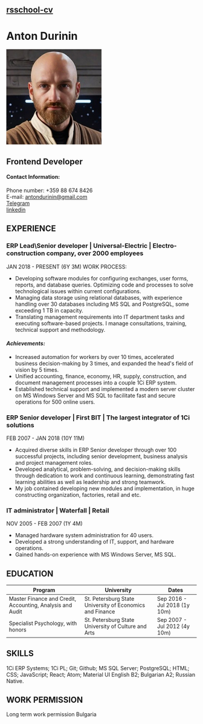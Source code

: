 ## [rsschool-cv](https://antondurinin.github.io/rsschool-cv/cv)

# Anton Durinin

![Image](img/Anton_jedi_Img_small.jpg)

## Frontend Developer

#### Contact Information:

Phone number: +359 88 674 8426\
E-mail: [antondurinin@gmail.com](antondurinin@gmail.com)\
[Telegram](https://t.me/Zemira)\
[linkedin](https://www.linkedin.com/in/anton-durinin)

## EXPERIENCE

### ERP Lead\Senior developer | Universal-Electric | Electro-construction company, over 2000 employees

JAN 2018 - PRESENT (6Y 3M) WORK PROCESS:

- Developing software modules for configuring exchanges, user forms, reports, and database queries. Optimizing code and processes to solve technological issues within current configurations.
- Managing data storage using relational databases, with experience handling over 30 databases including MS SQL and PostgreSQL, some exceeding 1 TB in capacity.
- Translating management requirements into IT department tasks and executing software-based projects. I manage consultations, training, technical support and methodology.

#### **_Achievements:_**

- Increased automation for workers by over 10 times, accelerated business decision-making by 3 times, and expanded the head's field of vision by 5 times.
- Unified accounting, finance, economy, HR, supply, construction, and document management processes into a couple 1Ci ERP system.
- Established technical support and implemented a modern server cluster on MS Windows Server and MS SQL to facilitate fast and secure operations for 500 online users.

### ERP Senior developer | First BIT | The largest integrator of 1Ci solutions

FEB 2007 - JAN 2018 (10Y 11M)

- Acquired diverse skills in ERP Senior developer through over 100 successful projects, including senior development, business analysis and project management roles.
- Developed analytical, problem-solving, and decision-making skills through dedication to work and continuous learning, demonstrating fast learning abilities as well as leadership and strong teamwork.
- My job contained developing new modules and implementation, in huge constructing organization, factories, retail and etc.

### IT administrator | Waterfall | Retail

NOV 2005 - FEB 2007 (1Y 4M)

- Managed hardware system administration for 40 users.
- Developed a strong understanding of IT, support, and hardware operations.
- Gained hands-on experience with MS Windows Server, MS SQL.

## EDUCATION

| Program                                                   | University                                               | Dates                        |
| --------------------------------------------------------- | -------------------------------------------------------- | ---------------------------- |
| Master Finance and Credit, Accounting, Analysis and Audit | St. Petersburg State University of Economics and Finance | Sep 2016 - Jul 2018 (1y 10m) |
| Specialist Psychology, with honors                        | St. Petersburg State University of Culture and Arts      | Sep 2007 - Jul 2012 (4y 10m) |

## SKILLS

1Ci ERP Systems; 1Ci PL; Git; Github;
MS SQL Server; PostgreSQL;
HTML; CSS; JavaScript; React; Atom; Material UI
English B2; Bulgarian A2; Russian Native.

## WORK PERMISSION

Long term work permission Bulgaria
